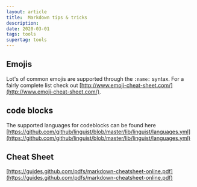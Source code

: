 ```yaml
---
layout: article
title:  Markdown tips & tricks
description: 
date: 2020-03-01
tags: tools
supertag: tools
---
```


## Emojis

Lot's of common emojis are supported through the ```:name:``` syntax. For a fairly complete list check out [http://www.emoji-cheat-sheet.com/](http://www.emoji-cheat-sheet.com/).

## code blocks

The supported languages for codeblocks can be found here [https://github.com/github/linguist/blob/master/lib/linguist/languages.yml](https://github.com/github/linguist/blob/master/lib/linguist/languages.yml)

## Cheat Sheet

[https://guides.github.com/pdfs/markdown-cheatsheet-online.pdf](https://guides.github.com/pdfs/markdown-cheatsheet-online.pdf)


